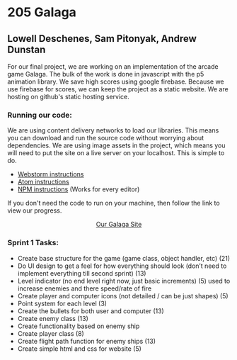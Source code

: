 # 205 Galaga
Lowell Deschenes, Sam Pitonyak, Andrew Dunstan
---
For our final project, we are working on an implementation of the arcade game Galaga.
The bulk of the work is done in javascript with the p5 animation library. We save
high scores using google firebase. Because we use firebase for scores, we can keep
the project as a static website. We are hosting on github's static hosting service.

### Running our code:
We are using content delivery networks to load our libraries. This means you can
download and run the source code without worrying about dependencies.
We are using image assets in the project, which means you will need to put the
site on a live server on your localhost. This is simple to do.
- [Webstorm instructions](https://blog.jetbrains.com/webstorm/2013/03/built-in-server-in-webstorm-6/)
- [Atom instructions](https://atom.io/packages/atom-live-server)
- [NPM instructions](https://www.npmjs.com/package/live-server) (Works for every editor)

If you don't need the code to run on your machine, then follow the link to view
our progress.

<p align="center"><a href="https://adunstan3.github.io/">Our Galaga Site</a></p>

### Sprint 1 Tasks:
- Create base structure for the game (game class, object handler, etc) (21)
- Do UI design to get a feel for how everything should look (don’t need to implement
  everything till second sprint) (13)
- Level indicator (no end level right now, just basic increments) (5) used to
  increase enemies and there speed/rate of fire
- Create player and computer icons (not detailed / can be just shapes) (5)
- Point system for each level (3)
- Create the bullets for both user and computer (13)
- Create enemy class (13)
- Create functionality based on enemy ship
- Create player class (8)
- Create flight path function for enemy ships  (13)
- Create simple html and css for website (5)
